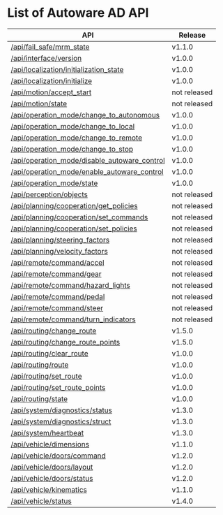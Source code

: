 # List of Autoware AD API

| API                                                                                              | Release      |
| ------------------------------------------------------------------------------------------------ | ------------ |
| [/api/fail_safe/mrm_state](./api/fail_safe/mrm_state.md)                                         | v1.1.0       |
| [/api/interface/version](./api/interface/version.md)                                             | v1.0.0       |
| [/api/localization/initialization_state](./api/localization/initialization_state.md)             | v1.0.0       |
| [/api/localization/initialize](./api/localization/initialize.md)                                 | v1.0.0       |
| [/api/motion/accept_start](./api/motion/accept_start.md)                                         | not released |
| [/api/motion/state](./api/motion/state.md)                                                       | not released |
| [/api/operation_mode/change_to_autonomous](./api/operation_mode/change_to_autonomous.md)         | v1.0.0       |
| [/api/operation_mode/change_to_local](./api/operation_mode/change_to_local.md)                   | v1.0.0       |
| [/api/operation_mode/change_to_remote](./api/operation_mode/change_to_remote.md)                 | v1.0.0       |
| [/api/operation_mode/change_to_stop](./api/operation_mode/change_to_stop.md)                     | v1.0.0       |
| [/api/operation_mode/disable_autoware_control](./api/operation_mode/disable_autoware_control.md) | v1.0.0       |
| [/api/operation_mode/enable_autoware_control](./api/operation_mode/enable_autoware_control.md)   | v1.0.0       |
| [/api/operation_mode/state](./api/operation_mode/state.md)                                       | v1.0.0       |
| [/api/perception/objects](./api/perception/objects.md)                                           | not released |
| [/api/planning/cooperation/get_policies](./api/planning/cooperation/get_policies.md)             | not released |
| [/api/planning/cooperation/set_commands](./api/planning/cooperation/set_commands.md)             | not released |
| [/api/planning/cooperation/set_policies](./api/planning/cooperation/set_policies.md)             | not released |
| [/api/planning/steering_factors](./api/planning/steering_factors.md)                             | not released |
| [/api/planning/velocity_factors](./api/planning/velocity_factors.md)                             | not released |
| [/api/remote/command/accel](./api/remote/command/accel.md)                                       | not released |
| [/api/remote/command/gear](./api/remote/command/gear.md)                                         | not released |
| [/api/remote/command/hazard_lights](./api/remote/command/hazard_lights.md)                       | not released |
| [/api/remote/command/pedal](./api/remote/command/pedal.md)                                       | not released |
| [/api/remote/command/steer](./api/remote/command/steer.md)                                       | not released |
| [/api/remote/command/turn_indicators](./api/remote/command/turn_indicators.md)                   | not released |
| [/api/routing/change_route](./api/routing/change_route.md)                                       | v1.5.0       |
| [/api/routing/change_route_points](./api/routing/change_route_points.md)                         | v1.5.0       |
| [/api/routing/clear_route](./api/routing/clear_route.md)                                         | v1.0.0       |
| [/api/routing/route](./api/routing/route.md)                                                     | v1.0.0       |
| [/api/routing/set_route](./api/routing/set_route.md)                                             | v1.0.0       |
| [/api/routing/set_route_points](./api/routing/set_route_points.md)                               | v1.0.0       |
| [/api/routing/state](./api/routing/state.md)                                                     | v1.0.0       |
| [/api/system/diagnostics/status](./api/system/diagnostics/status.md)                             | v1.3.0       |
| [/api/system/diagnostics/struct](./api/system/diagnostics/struct.md)                             | v1.3.0       |
| [/api/system/heartbeat](./api/system/heartbeat.md)                                               | v1.3.0       |
| [/api/vehicle/dimensions](./api/vehicle/dimensions.md)                                           | v1.1.0       |
| [/api/vehicle/doors/command](./api/vehicle/doors/command.md)                                     | v1.2.0       |
| [/api/vehicle/doors/layout](./api/vehicle/doors/layout.md)                                       | v1.2.0       |
| [/api/vehicle/doors/status](./api/vehicle/doors/status.md)                                       | v1.2.0       |
| [/api/vehicle/kinematics](./api/vehicle/kinematics.md)                                           | v1.1.0       |
| [/api/vehicle/status](./api/vehicle/status.md)                                                   | v1.4.0       |
